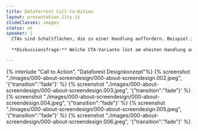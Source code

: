 ```yaml
---
title: Dataforrest Call-to-Action
layout: presentation.11ty.js
slideClasses: images
status: ok
speaker: |
  CTAs sind Schaltflächen, die zu einer Handlung auffordern. Beispiel im Dataforest-Design: Auswahl zwischen „Server“ und „Managed Server“. Unterschiedliche Varianten zeigen, wie Gestaltung die Entscheidung beeinflusst: Position, Farbe, Kontrast, Text („Jetzt buchen“ vs. „Server starten“), Preisbezug und Klarheit.
  
  **Diskussionsfrage:** Welche CTA-Variante löst am ehesten Handlung aus – und warum?

---
```


{% interlude "Call to Action", "Dataforest Designkonzept"%}
{% screenshot "./images/000-about-screendesign/000-about-screendesign.002.jpeg", '{"transition":"fade"}'  %}
{% screenshot "./images/000-about-screendesign/000-about-screendesign.003.jpeg", '{"transition":"fade"}'  %}
{% screenshot "./images/000-about-screendesign/000-about-screendesign.004.jpeg", '{"transition":"fade"}'  %}
{% screenshot "./images/000-about-screendesign/000-about-screendesign.005.jpeg", '{"transition":"fade"}'  %}
{% screenshot "./images/000-about-screendesign/000-about-screendesign.006.jpeg", '{"transition":"fade"}'  %}